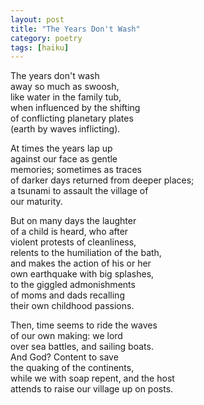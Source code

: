 ```yaml
---
layout: post
title: "The Years Don't Wash"
category: poetry
tags: [haiku]
---
```


The years don't wash  
away so much as swoosh,  
like water in the family tub,  
when influenced by the shifting  
of conflicting planetary plates  
(earth by waves inflicting).  

At times the years lap up  
against our face as gentle  
memories; sometimes as traces  
of darker days returned from deeper places;  
a tsunami to assault the village of  
our maturity.  

But on many days the laughter  
of a child is heard, who after  
violent protests of cleanliness,  
relents to the humiliation of the bath,  
and makes the action of his or her  
own earthquake with big splashes,  
to the giggled admonishments  
of moms and dads recalling  
their own childhood passions.  

Then, time seems to ride the waves  
of our own making: we lord  
over sea battles, and sailing boats.  
And God? Content to save  
the quaking of the continents,  
while we with soap repent, and the host  
attends to raise our village up on posts.  

